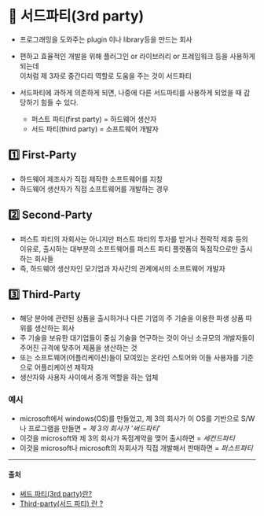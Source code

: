 # 💐 서드파티(3rd party)

- 프로그래밍을 도와주는 plugin 이나 library등을 만드는 회사

- 편하고 효율적인 개발을 위해 플러그인 or 라이브러리 or 프레임워크 등을 사용하게 되는데  
이처럼 제 3자로 중간다리 역할로 도움을 주는 것이 서드파티

- 서드파티에 과하게 의존하게 되면, 나중에 다른 서드파티를 사용하게 되었을 때 감당하기 힘들 수 있다.

    - 퍼스트 파티(first party) = 하드웨어 생산자
    - 서드 파티(third party) = 소프트웨어 개발자




## 1️⃣ First-Party
- 하드웨어 제조사가 직접 제작한 소프트웨어를 지칭
- 하드웨어 생산자가 직접 소프트웨어를 개발하는 경우


## 2️⃣ Second-Party
- 퍼스트 파티의 자회사는 아니지만 퍼스트 파티의 투자를 받거나 전략적 제휴 등의 이유로, 
출시하는 대부분의 소프트웨어를 퍼스트 파티 플랫폼의 독점작으로만 출시하는 회사들
- 즉, 하드웨어 생산자인 모기업과 자사간의 관계에서의 소프트웨어 개발자


## 3️⃣ Third-Party
- 해당 분야에 관련된 상품을 출시하거나 다른 기업의 주 기술을 이용한 파생 상품 따위를 생산하는 회사
- 주 기술을 보유한 대기업들이 중심 기술을 연구하는 것이 아닌 소규모의 개발자들이 주어진 규격에 맞추어 제품을 생산하는 것
- 또는 소프트웨어(어플리케이션)들이 모여있는 온라인 스토어와 이들 사용자를 기준으로 어플리케이션 제작자
- 생산자와 사용자 사이에서 중개 역할을 하는 업체


### 예시
- microsoft에서 windows(OS)를 만들었고,  제 3의 회사가 이 OS를 기반으로 S/W나 프로그램을 만들면 = _제 3의 회사가 '써드파티'_
- 이것을 microsoft와 제 3의 회사가 독점계약을 맺어 출시하면 = _세컨드파티_
- 이것을 microsoft나 microsoft의 자회사가 직접 개발해서 판매하면 = _퍼스트파티_



<hr>

#### 출처
- [써드 파티(3rd party)란?](https://gyoogle.dev/blog/computer-science/software-engineering/3rd%20party.html)
- [Third-party(서드 파티) 란 ?](https://velog.io/@33bini/CS-Third-party%EC%84%9C%EB%93%9C-%ED%8C%8C%ED%8B%B0)
